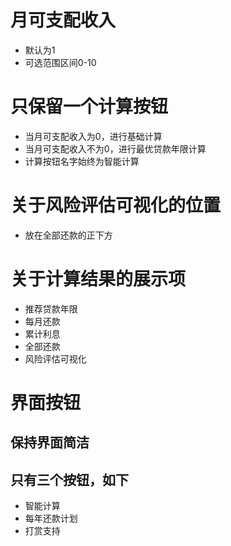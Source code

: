 # 月可支配收入
- 默认为1
- 可选范围区间0-10

 # 只保留一个计算按钮
- 当月可支配收入为0，进行基础计算
- 当月可支配收入不为0，进行最优贷款年限计算
- 计算按钮名字始终为智能计算

# 关于风险评估可视化的位置
- 放在全部还款的正下方

# 关于计算结果的展示项
- 推荐贷款年限
- 每月还款
- 累计利息
- 全部还款
- 风险评估可视化

# 界面按钮
## 保持界面简洁
## 只有三个按钮，如下
  - 智能计算
  - 每年还款计划
  - 打赏支持
